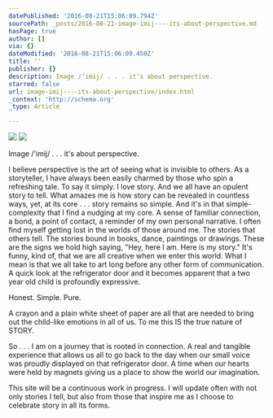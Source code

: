 ```yaml
---
datePublished: '2016-08-21T15:06:09.794Z'
sourcePath: _posts/2016-08-21-image-imij----its-about-perspective.md
hasPage: true
author: []
via: {}
dateModified: '2016-08-21T15:06:09.450Z'
title: ''
publisher: {}
description: Image /’imij/ . . . it’s about perspective.
starred: false
url: image-imij----its-about-perspective/index.html
_context: 'http://schema.org'
_type: Article

---
```

![](https://the-grid-user-content.s3-us-west-2.amazonaws.com/937400b9-223d-4754-9ded-df96ed80fd27.jpg)
![](https://the-grid-user-content.s3-us-west-2.amazonaws.com/e091fbf2-57bf-42df-a96e-f7f5db7c7a8e.jpg)

Image /'imij/ . . . it's about perspective.

I believe perspective is the art of seeing what is invisible to others. As a storyteller, I have always been easily charmed by those who spin a refreshing tale. To say it simply. I love story. And we all have an opulent story to tell. What amazes me is how story can be revealed in countless ways, yet, at its core . . . story remains so simple. And it's in that simple-complexity that I find a nudging at my core. A sense of familiar connection, a bond, a point of contact, a reminder of my own personal narrative. I often find myself getting lost in the worlds of those around me. The stories that others tell. The stories bound in books, dance, paintings or drawings. These are the signs we hold high saying, "Hey, here I am. Here is my story." It's funny, kind of, that we are all creative when we enter this world. What I mean is that we all take to art long before any other form of communication. A quick look at the refrigerator door and it becomes apparent that a two year old child is profoundly expressive.

Honest. Simple. Pure.

A crayon and a plain white sheet of paper are all that are needed to bring out the child-like emotions in all of us. To me this IS the true nature of STORY.

So . . . I am on a journey that is rooted in connection. A real and tangible experience that allows us all to go back to the day when our small voice was proudly displayed on that refrigerator door. A time when our hearts were held by magnets giving us a place to show the world our imagination.

This site will be a continuous work in progress. I will update often with not only stories I tell, but also from those that inspire me as I choose to celebrate story in all its forms.